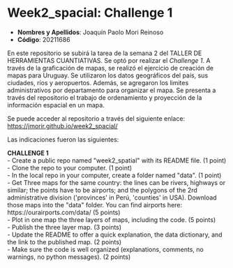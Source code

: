 # Week2_spacial: Challenge 1
- **Nombres y Apellidos**: Joaquín Paolo Mori Reinoso
- **Código**: 20211686

En este repositorio se subirá la tarea de la semana 2 del TALLER DE HERRAMIENTAS CUANTIATIVAS. Se optó por realizar el *Challenge 1*. A través de la graficación de mapas, se realizó el ejercicio de creación de mapas para Uruguay. Se utilizaron los datos geográficos del país, sus ciudades, ríos y aeropuertos. Además, se agregaron los limites administrativos por departamento para organizar el mapa. Se presenta a través del repositorio el trabajo de ordenamiento y proyección de la información espacial en un mapa.

Se puede acceder al repositorio a través del siguiente enlace: https://jmorir.github.io/week2_spacial/


Las indicaciones fueron las siguientes:
<div class="alert alert-danger">
  <strong>CHALLENGE 1</strong> 
    <br> - Create a public repo named "week2_spatial" with its README file. (1 point)
    <br> - Clone the repo to your computer. (1 point)
    <br> - In the local repo in your computer, create a folder named "data". (1 point)
    <br> - Get Three maps for the same country: the lines can be rivers, highways or similar; the points have to be airports; and the polygons  of the 2rd administrative division ('provinces' in Perú, 'counties' in USA). Download those maps into the "data" folder. You can find airports here: https://ourairports.com/data/ (5 points)
    <br> - Plot in one map the three layers of maps, including the code. (5 points)
    <br> - Publish the three layer map. (3 points)
    <br> - Update the README to offer a quick explanation, the data dictionary, and the link to the published map. (2 points)
    <br> - Make sure the code is well organized (explanations, comments, no warnings, no python messages). (2 points)
    
</div>


